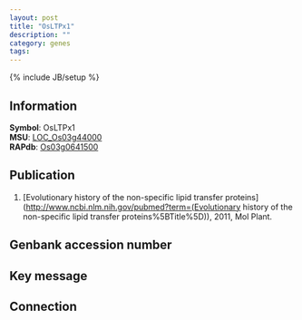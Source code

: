 ```yaml
---
layout: post
title: "OsLTPx1"
description: ""
category: genes
tags: 
---
```

{% include JB/setup %}

## Information
__Symbol__: OsLTPx1  
__MSU__: [LOC_Os03g44000](http://rice.plantbiology.msu.edu/cgi-bin/ORF_infopage.cgi?orf=LOC_Os03g44000)  
__RAPdb__: [Os03g0641500](http://rapdb.dna.affrc.go.jp/viewer/gbrowse_details/irgsp1?name=Os03g0641500)  

## Publication
1. [Evolutionary history of the non-specific lipid transfer proteins](http://www.ncbi.nlm.nih.gov/pubmed?term=(Evolutionary history of the non-specific lipid transfer proteins%5BTitle%5D)), 2011, Mol Plant.

## Genbank accession number

## Key message

## Connection


